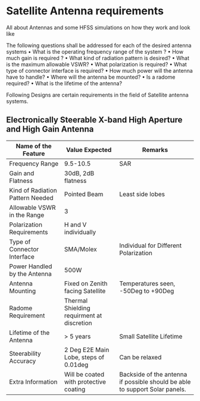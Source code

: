 # Satellite Antenna requirements
All about Antennas and some HFSS simulations on how they work and look like

The following questions shall be addressed for each of the desired antenna systems
• What is the operating frequency range of the system ?
• How much gain is required ?
• What kind of radiation pattern is desired?
• What is the maximum allowable VSWR?
• What polarization is required?
• What type of connector interface is required?
• How much power will the antenna have to handle?
• Where will the antenna be mounted?
• Is a radome required?
• What is the lifetime of the antenna?

Following Designs are certain requirements in the field of Satellite antenna systems.

## Electronically Steerable X-band High Aperture and High Gain Antenna

| Name of the Feature              | Value Expected                             | Remarks                                                                     |
|----------------------------------|--------------------------------------------|-----------------------------------------------------------------------------|
| Frequency Range                  | 9.5-10.5                                   | SAR                                                                         |
| Gain and Flatness                | 30dB, 2dB flatness                         |                                                                             |
| Kind of Radiation Pattern Needed | Pointed Beam                               | Least side lobes                                                            |
| Allowable VSWR in the Range      | 3                                          |                                                                             |
| Polarization Requirements        | H and V individually                       |                                                                             |
| Type of Connector Interface      | SMA/Molex                                  | Individual for Different Polarization                                       |
| Power Handled by the Antenna     | 500W                                       |                                                                             |
| Antenna Mounting                 | Fixed on Zenith facing Satellite           | Temperatures seen, -50Deg to +90Deg                                         |
| Radome Requirement               | Thermal Shielding requirment at discretion |                                                                             |
| Lifetime of the Antenna          | > 5 years                                  | Small Satellite Lifetime                                                    |
| Steerability Accuracy            | 2 Deg E2E Main Lobe, steps of 0.01deg      | Can be relaxed                                                              |
| Extra Information                | Will be coated with protective coating     | Backside of the antenna if possible should be able to support Solar panels. |

